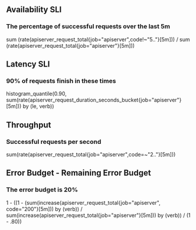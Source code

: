 ## Availability SLI

### The percentage of successful requests over the last 5m

sum (rate(apiserver_request_total{job="apiserver",code!~"5.."}[5m])) / sum (rate(apiserver_request_total{job="apiserver"}[5m]))

## Latency SLI

### 90% of requests finish in these times

histogram_quantile(0.90,
sum(rate(apiserver_request_duration_seconds_bucket{job="apiserver"}[5m])) by (le, verb))

## Throughput

### Successful requests per second

sum(rate(apiserver_request_total{job="apiserver",code=~"2.."}[5m]))

## Error Budget - Remaining Error Budget

### The error budget is 20%

1 - ((1 - (sum(increase(apiserver_request_total{job="apiserver", code="200"}[5m])) by (verb)) / sum(increase(apiserver_request_total{job="apiserver"}[5m])) by (verb)) / (1 - .80))
